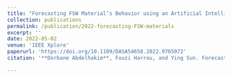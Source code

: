 ```yaml
---
title: "Forecasting FSW Material’s Behavior using an Artificial Intelligence-Driven Approach"
collection: publications
permalink: /publication/2022-forecasting-FSW-materials
excerpt: ''
date: 2022-05-02
venue: 'IEEE Xplore'
paperurl: 'https://doi.org/10.1109/DASA54658.2022.9765072'
citation: '**Dorbane Abdelhakim**, Fouzi Harrou, and Ying Sun. Forecasting fsw material’s behavior using an artificial intelligence-driven approach. In 2022 International Conference on Decision Aid Sciences and Applications (DASA), pages 1553–1557. IEEE, 2022.'

---
```

